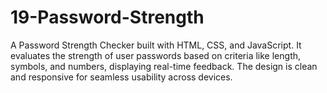 # 19-Password-Strength
A Password Strength Checker built with HTML, CSS, and JavaScript. It evaluates the strength of user passwords based on criteria like length, symbols, and numbers, displaying real-time feedback. The design is clean and responsive for seamless usability across devices.
